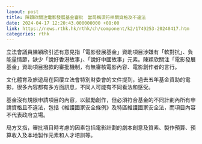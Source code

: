 ```yaml
---
layout: post
title: 陳穎欣關注電影發展基金審批　當局稱須符相關資格及不違法
date: 2024-04-17 12:20:43.000000000 +08:00
link: https://news.rthk.hk/rthk/ch/component/k2/1749253-20240417.htm
categories: rthk
---
```


立法會議員陳穎欣引述有意見指「電影發展基金」資助項目涉嫌有「軟對抗」、負能量情節，缺少「說好香港故事」、「說好中國故事」元素。陳穎欣關注「電影發展基金」資助項目撥款的審批機制，有無審核電影內容、電影創作者的言行。

文化體育及旅遊局在回覆立法會特別財委會的文件提到，過去五年基金資助的電影，很多內容都有多方面訊息，不同人可能有不同看法和感受。

基金沒有規限申請項目的內容，以鼓勵創作，但必須符合基金的不同計劃內所有申請資格且不違法，包括《維護國家安全條例》及特區維護國家安全法，而項目內容不代表政府立場。

局方又指，審批項目時考慮的因素包括電影計劃的劇本創意及質素、製作預算、預算收入及本地製作元素和人才培訓等。
